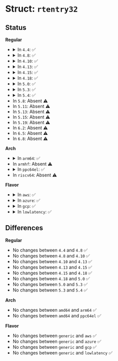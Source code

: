 # Struct: <code>rtentry32</code>

## Status
<b>Regular</b>
<ul>
<li>
<details>
<summary>In <code>4.4</code>: ✅</summary>

```c
struct rtentry32 {
    u32 rt_pad1;
    struct sockaddr rt_dst;
    struct sockaddr rt_gateway;
    struct sockaddr rt_genmask;
    short unsigned int rt_flags;
    short int rt_pad2;
    u32 rt_pad3;
    unsigned char rt_tos;
    unsigned char rt_class;
    short int rt_pad4;
    short int rt_metric;
    u32 rt_dev;
    u32 rt_mtu;
    u32 rt_window;
    short unsigned int rt_irtt;
};
```
</details>
</li>
<li>
<details>
<summary>In <code>4.8</code>: ✅</summary>

```c
struct rtentry32 {
    u32 rt_pad1;
    struct sockaddr rt_dst;
    struct sockaddr rt_gateway;
    struct sockaddr rt_genmask;
    short unsigned int rt_flags;
    short int rt_pad2;
    u32 rt_pad3;
    unsigned char rt_tos;
    unsigned char rt_class;
    short int rt_pad4;
    short int rt_metric;
    u32 rt_dev;
    u32 rt_mtu;
    u32 rt_window;
    short unsigned int rt_irtt;
};
```
</details>
</li>
<li>
<details>
<summary>In <code>4.10</code>: ✅</summary>

```c
struct rtentry32 {
    u32 rt_pad1;
    struct sockaddr rt_dst;
    struct sockaddr rt_gateway;
    struct sockaddr rt_genmask;
    short unsigned int rt_flags;
    short int rt_pad2;
    u32 rt_pad3;
    unsigned char rt_tos;
    unsigned char rt_class;
    short int rt_pad4;
    short int rt_metric;
    u32 rt_dev;
    u32 rt_mtu;
    u32 rt_window;
    short unsigned int rt_irtt;
};
```
</details>
</li>
<li>
<details>
<summary>In <code>4.13</code>: ✅</summary>

```c
struct rtentry32 {
    u32 rt_pad1;
    struct sockaddr rt_dst;
    struct sockaddr rt_gateway;
    struct sockaddr rt_genmask;
    short unsigned int rt_flags;
    short int rt_pad2;
    u32 rt_pad3;
    unsigned char rt_tos;
    unsigned char rt_class;
    short int rt_pad4;
    short int rt_metric;
    u32 rt_dev;
    u32 rt_mtu;
    u32 rt_window;
    short unsigned int rt_irtt;
};
```
</details>
</li>
<li>
<details>
<summary>In <code>4.15</code>: ✅</summary>

```c
struct rtentry32 {
    u32 rt_pad1;
    struct sockaddr rt_dst;
    struct sockaddr rt_gateway;
    struct sockaddr rt_genmask;
    short unsigned int rt_flags;
    short int rt_pad2;
    u32 rt_pad3;
    unsigned char rt_tos;
    unsigned char rt_class;
    short int rt_pad4;
    short int rt_metric;
    u32 rt_dev;
    u32 rt_mtu;
    u32 rt_window;
    short unsigned int rt_irtt;
};
```
</details>
</li>
<li>
<details>
<summary>In <code>4.18</code>: ✅</summary>

```c
struct rtentry32 {
    u32 rt_pad1;
    struct sockaddr rt_dst;
    struct sockaddr rt_gateway;
    struct sockaddr rt_genmask;
    short unsigned int rt_flags;
    short int rt_pad2;
    u32 rt_pad3;
    unsigned char rt_tos;
    unsigned char rt_class;
    short int rt_pad4;
    short int rt_metric;
    u32 rt_dev;
    u32 rt_mtu;
    u32 rt_window;
    short unsigned int rt_irtt;
};
```
</details>
</li>
<li>
<details>
<summary>In <code>5.0</code>: ✅</summary>

```c
struct rtentry32 {
    u32 rt_pad1;
    struct sockaddr rt_dst;
    struct sockaddr rt_gateway;
    struct sockaddr rt_genmask;
    short unsigned int rt_flags;
    short int rt_pad2;
    u32 rt_pad3;
    unsigned char rt_tos;
    unsigned char rt_class;
    short int rt_pad4;
    short int rt_metric;
    u32 rt_dev;
    u32 rt_mtu;
    u32 rt_window;
    short unsigned int rt_irtt;
};
```
</details>
</li>
<li>
<details>
<summary>In <code>5.3</code>: ✅</summary>

```c
struct rtentry32 {
    u32 rt_pad1;
    struct sockaddr rt_dst;
    struct sockaddr rt_gateway;
    struct sockaddr rt_genmask;
    short unsigned int rt_flags;
    short int rt_pad2;
    u32 rt_pad3;
    unsigned char rt_tos;
    unsigned char rt_class;
    short int rt_pad4;
    short int rt_metric;
    u32 rt_dev;
    u32 rt_mtu;
    u32 rt_window;
    short unsigned int rt_irtt;
};
```
</details>
</li>
<li>
<details>
<summary>In <code>5.4</code>: ✅</summary>

```c
struct rtentry32 {
    u32 rt_pad1;
    struct sockaddr rt_dst;
    struct sockaddr rt_gateway;
    struct sockaddr rt_genmask;
    short unsigned int rt_flags;
    short int rt_pad2;
    u32 rt_pad3;
    unsigned char rt_tos;
    unsigned char rt_class;
    short int rt_pad4;
    short int rt_metric;
    u32 rt_dev;
    u32 rt_mtu;
    u32 rt_window;
    short unsigned int rt_irtt;
};
```
</details>
</li>
<li>
In <code>5.8</code>: Absent ⚠️
</li>
<li>
In <code>5.11</code>: Absent ⚠️
</li>
<li>
In <code>5.13</code>: Absent ⚠️
</li>
<li>
In <code>5.15</code>: Absent ⚠️
</li>
<li>
In <code>5.19</code>: Absent ⚠️
</li>
<li>
In <code>6.2</code>: Absent ⚠️
</li>
<li>
In <code>6.5</code>: Absent ⚠️
</li>
<li>
In <code>6.8</code>: Absent ⚠️
</li>
</ul>
<b>Arch</b>
<ul>
<li>
<details>
<summary>In <code>arm64</code>: ✅</summary>

```c
struct rtentry32 {
    u32 rt_pad1;
    struct sockaddr rt_dst;
    struct sockaddr rt_gateway;
    struct sockaddr rt_genmask;
    short unsigned int rt_flags;
    short int rt_pad2;
    u32 rt_pad3;
    unsigned char rt_tos;
    unsigned char rt_class;
    short int rt_pad4;
    short int rt_metric;
    u32 rt_dev;
    u32 rt_mtu;
    u32 rt_window;
    short unsigned int rt_irtt;
};
```
</details>
</li>
<li>
In <code>armhf</code>: Absent ⚠️
</li>
<li>
<details>
<summary>In <code>ppc64el</code>: ✅</summary>

```c
struct rtentry32 {
    u32 rt_pad1;
    struct sockaddr rt_dst;
    struct sockaddr rt_gateway;
    struct sockaddr rt_genmask;
    short unsigned int rt_flags;
    short int rt_pad2;
    u32 rt_pad3;
    unsigned char rt_tos;
    unsigned char rt_class;
    short int rt_pad4;
    short int rt_metric;
    u32 rt_dev;
    u32 rt_mtu;
    u32 rt_window;
    short unsigned int rt_irtt;
};
```
</details>
</li>
<li>
In <code>riscv64</code>: Absent ⚠️
</li>
</ul>
<b>Flavor</b>
<ul>
<li>
<details>
<summary>In <code>aws</code>: ✅</summary>

```c
struct rtentry32 {
    u32 rt_pad1;
    struct sockaddr rt_dst;
    struct sockaddr rt_gateway;
    struct sockaddr rt_genmask;
    short unsigned int rt_flags;
    short int rt_pad2;
    u32 rt_pad3;
    unsigned char rt_tos;
    unsigned char rt_class;
    short int rt_pad4;
    short int rt_metric;
    u32 rt_dev;
    u32 rt_mtu;
    u32 rt_window;
    short unsigned int rt_irtt;
};
```
</details>
</li>
<li>
<details>
<summary>In <code>azure</code>: ✅</summary>

```c
struct rtentry32 {
    u32 rt_pad1;
    struct sockaddr rt_dst;
    struct sockaddr rt_gateway;
    struct sockaddr rt_genmask;
    short unsigned int rt_flags;
    short int rt_pad2;
    u32 rt_pad3;
    unsigned char rt_tos;
    unsigned char rt_class;
    short int rt_pad4;
    short int rt_metric;
    u32 rt_dev;
    u32 rt_mtu;
    u32 rt_window;
    short unsigned int rt_irtt;
};
```
</details>
</li>
<li>
<details>
<summary>In <code>gcp</code>: ✅</summary>

```c
struct rtentry32 {
    u32 rt_pad1;
    struct sockaddr rt_dst;
    struct sockaddr rt_gateway;
    struct sockaddr rt_genmask;
    short unsigned int rt_flags;
    short int rt_pad2;
    u32 rt_pad3;
    unsigned char rt_tos;
    unsigned char rt_class;
    short int rt_pad4;
    short int rt_metric;
    u32 rt_dev;
    u32 rt_mtu;
    u32 rt_window;
    short unsigned int rt_irtt;
};
```
</details>
</li>
<li>
<details>
<summary>In <code>lowlatency</code>: ✅</summary>

```c
struct rtentry32 {
    u32 rt_pad1;
    struct sockaddr rt_dst;
    struct sockaddr rt_gateway;
    struct sockaddr rt_genmask;
    short unsigned int rt_flags;
    short int rt_pad2;
    u32 rt_pad3;
    unsigned char rt_tos;
    unsigned char rt_class;
    short int rt_pad4;
    short int rt_metric;
    u32 rt_dev;
    u32 rt_mtu;
    u32 rt_window;
    short unsigned int rt_irtt;
};
```
</details>
</li>
</ul>

## Differences
<b>Regular</b>
<ul>
<li>
No changes between <code>4.4</code> and <code>4.8</code> ✅
</li>
<li>
No changes between <code>4.8</code> and <code>4.10</code> ✅
</li>
<li>
No changes between <code>4.10</code> and <code>4.13</code> ✅
</li>
<li>
No changes between <code>4.13</code> and <code>4.15</code> ✅
</li>
<li>
No changes between <code>4.15</code> and <code>4.18</code> ✅
</li>
<li>
No changes between <code>4.18</code> and <code>5.0</code> ✅
</li>
<li>
No changes between <code>5.0</code> and <code>5.3</code> ✅
</li>
<li>
No changes between <code>5.3</code> and <code>5.4</code> ✅
</li>
</ul>
<b>Arch</b>
<ul>
<li>
No changes between <code>amd64</code> and <code>arm64</code> ✅
</li>
<li>
No changes between <code>amd64</code> and <code>ppc64el</code> ✅
</li>
</ul>
<b>Flavor</b>
<ul>
<li>
No changes between <code>generic</code> and <code>aws</code> ✅
</li>
<li>
No changes between <code>generic</code> and <code>azure</code> ✅
</li>
<li>
No changes between <code>generic</code> and <code>gcp</code> ✅
</li>
<li>
No changes between <code>generic</code> and <code>lowlatency</code> ✅
</li>
</ul>
